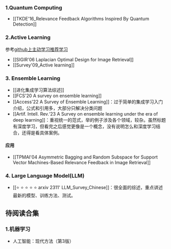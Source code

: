 ---
---

### 1.Quantum Computing
+ [[TKDE'16_Relevance Feedback Algorithms Inspired By Quantum Detection]]

### 2.Active Learning 
参考[github上主动学习推荐学习](https://github.com/SupeRuier/awesome-active-learning#8-groupsscholars)

+ [[SIGIR'06 Laplacian Optimal Design for Image Retrieval]]
+ [[Survey'09_Active learning]]

### 3. Ensemble Learning 
+ [[进化集成学习算法综述]]
+ [[FCS'20 A survey on ensemble learning]]
+ [[Access'22 A Survey of Ensemble Learning]]：过于简单的集成学习入门介绍，公式和引用多，大部分只解决分类问题
+ [[Artif. Intell. Rev.‘23 A Survey on ensemble learning under the era of deep learning]]：重视统一的范式，举的例子涉及各个领域，较杂。虽然标题有深度学习，但看完之后感觉更像是一个概念，没有说明怎么和深度学习结合，还得是看具体案例。
#### 应用
+ [[TPMAI'04 Asymmetric Bagging and Random Subspace for Support Vector Machines-Based Relevance Feedback in Image Retrieval]]



### 4. Large Language Model(LLM)
+ [[⭐ ⭐ ⭐ ⭐ ⭐ arxiv 2311' LLM_Survey_Chinese]]：很全面的综述，重点讲述最新的模型、训练方法、测试。

## 待阅读合集
### 1.机器学习
+ 人工智能：现代方法（第3版）
